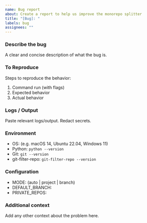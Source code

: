 ```yaml
---
name: Bug report
about: Create a report to help us improve the monorepo splitter
title: "[Bug]: "
labels: bug
assignees: ""
---
```


### Describe the bug
A clear and concise description of what the bug is.

### To Reproduce
Steps to reproduce the behavior:
1. Command run (with flags)
2. Expected behavior
3. Actual behavior

### Logs / Output
Paste relevant logs/output. Redact secrets.

### Environment
- OS: (e.g. macOS 14, Ubuntu 22.04, Windows 11)
- Python: `python --version`
- Git: `git --version`
- git-filter-repo: `git-filter-repo --version`

### Configuration
- MODE: (auto | project | branch)
- DEFAULT_BRANCH:
- PRIVATE_REPOS:

### Additional context
Add any other context about the problem here.


